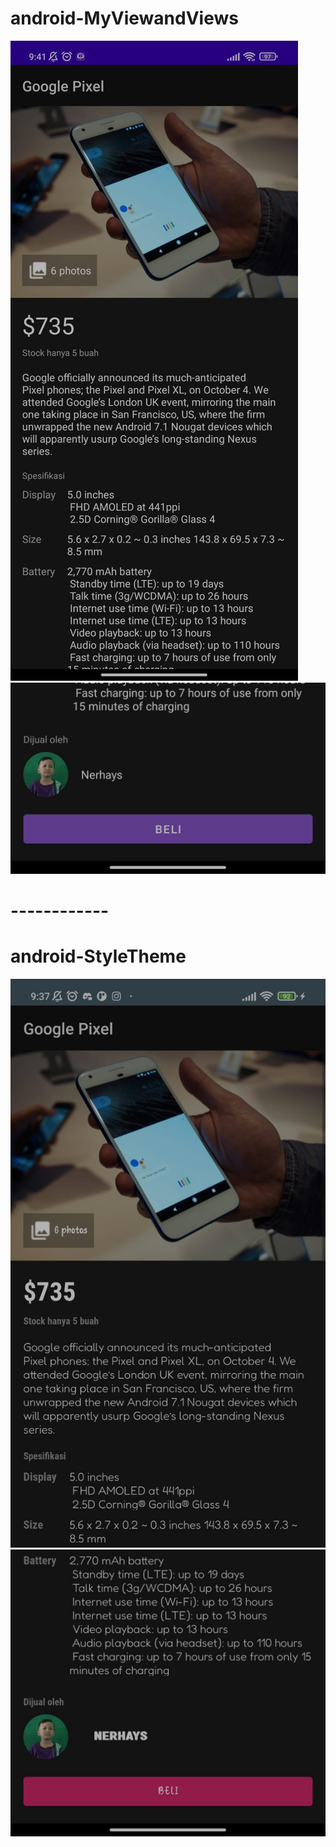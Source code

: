 # android-MyViewandViews
![Alt Teks](https://github.com/nerhays/android-MyViewandViews/blob/main/WhatsApp%20Image%202022-03-02%20at%2009.42.01.jpeg)
![Alt Teks](https://github.com/nerhays/android-MyViewandViews/blob/main/WhatsApp%20Image%202022-03-02%20at%2009.42.44.jpeg)

# ------------


# android-StyleTheme
![Alt Teks](https://github.com/nerhays/android-MyViewandViews/blob/main/stylee.jpeg)
![Alt Teks](https://github.com/nerhays/android-MyViewandViews/blob/main/styleee.jpeg)


